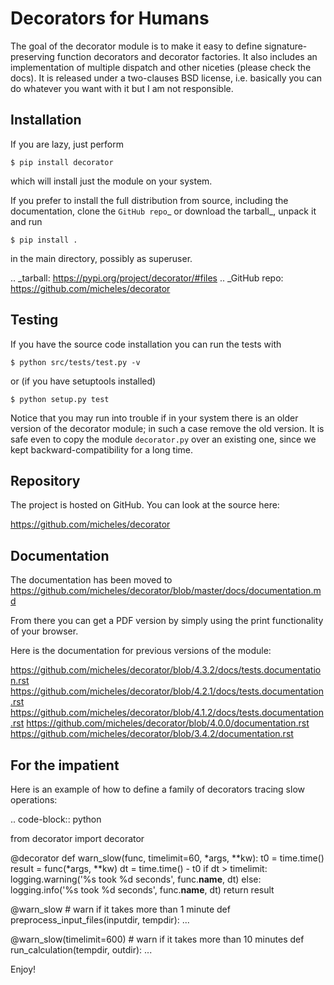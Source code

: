 Decorators for Humans
=====================

The goal of the decorator module is to make it easy to define
signature-preserving function decorators and decorator factories.
It also includes an implementation of multiple dispatch and other niceties
(please check the docs). It is released under a two-clauses
BSD license, i.e. basically you can do whatever you want with it but I am not
responsible.

Installation
-------------

If you are lazy, just perform

 ``$ pip install decorator``

which will install just the module on your system.

If you prefer to install the full distribution from source, including
the documentation, clone the `GitHub repo`_ or download the tarball_, unpack it and run

 ``$ pip install .``

in the main directory, possibly as superuser.

.. _tarball: https://pypi.org/project/decorator/#files
.. _GitHub repo: https://github.com/micheles/decorator

Testing
--------

If you have the source code installation you can run the tests with

 `$ python src/tests/test.py -v`

or (if you have setuptools installed)

 `$ python setup.py test`

Notice that you may run into trouble if in your system there
is an older version of the decorator module; in such a case remove the
old version. It is safe even to copy the module `decorator.py` over
an existing one, since we kept backward-compatibility for a long time.

Repository
---------------

The project is hosted on GitHub. You can look at the source here:

 https://github.com/micheles/decorator

Documentation
---------------

The documentation has been moved to https://github.com/micheles/decorator/blob/master/docs/documentation.md

From there you can get a PDF version by simply using the print
functionality of your browser.

Here is the documentation for previous versions of the module:

https://github.com/micheles/decorator/blob/4.3.2/docs/tests.documentation.rst
https://github.com/micheles/decorator/blob/4.2.1/docs/tests.documentation.rst
https://github.com/micheles/decorator/blob/4.1.2/docs/tests.documentation.rst
https://github.com/micheles/decorator/blob/4.0.0/documentation.rst
https://github.com/micheles/decorator/blob/3.4.2/documentation.rst

For the impatient
-----------------

Here is an example of how to define a family of decorators tracing slow
operations:

.. code-block:: python

   from decorator import decorator

   @decorator
   def warn_slow(func, timelimit=60, *args, **kw):
       t0 = time.time()
       result = func(*args, **kw)
       dt = time.time() - t0
       if dt > timelimit:
           logging.warning('%s took %d seconds', func.__name__, dt)
       else:
           logging.info('%s took %d seconds', func.__name__, dt)
       return result

   @warn_slow  # warn if it takes more than 1 minute
   def preprocess_input_files(inputdir, tempdir):
       ...

   @warn_slow(timelimit=600)  # warn if it takes more than 10 minutes
   def run_calculation(tempdir, outdir):
       ...

Enjoy!
